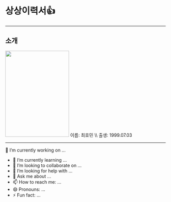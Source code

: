 # 상상이력서👍
---
## 소개
 <img src="https://user-images.githubusercontent.com/101074052/190561137-e7af4097-d67b-49e5-80a8-ebb33325a63e.jpg" width="200" height="270"/>  
이름: 최호민 \\
출생: 1999.07.03


---



 🔭 I’m currently working on ...
- 🌱 I’m currently learning ...
- 👯 I’m looking to collaborate on ...
- 🤔 I’m looking for help with ...
- 💬 Ask me about ...
- 📫 How to reach me: ...
- 😄 Pronouns: ...
- ⚡ Fun fact: ...

